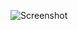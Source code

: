 ![Screenshot](https://raw.githubusercontent.com/Cryakl/Ultimate-RAT-Collection/refs/heads/main/PcClient/Screenshot.png)
